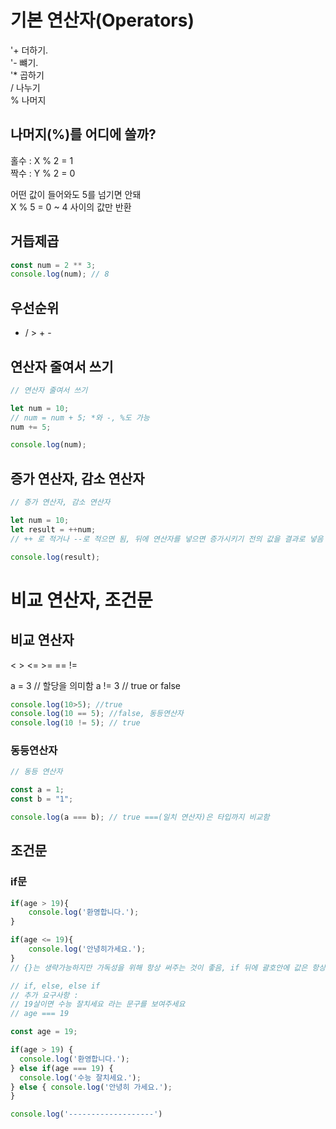 # 기본 연산자(Operators)
 '+ 더하기.   
 '- 뺴기.   
 '* 곱하기    
/ 나누기  
% 나머지

## 나머지(%)를 어디에 쓸까?   
홀수 : X % 2 = 1  
짝수 : Y % 2 = 0

어떤 값이 들어와도 5를 넘기면 안돼    
X % 5 = 0 ~ 4 사이의 값만 반환

## 거듭제곱
``` js
const num = 2 ** 3;    
console.log(num); // 8
```

## 우선순위 
* / > + - 

## 연산자 줄여서 쓰기
``` js
// 연산자 줄여서 쓰기

let num = 10;
// num = num + 5; *와 -, %도 가능
num += 5;

console.log(num);
```

## 증가 연산자, 감소 연산자
``` js
// 증가 연산자, 감소 연산자

let num = 10;
let result = ++num;
// ++ 로 적거나 --로 적으면 됨, 뒤에 연산자를 넣으면 증가시키기 전의 값을 결과로 넣음 앞에 연산자를 쓰면 증가시킨 값을 결과로 넣음

console.log(result);
```

# 비교 연산자, 조건문

## 비교 연산자
< > <= >= == !=

a = 3 // 할당을 의미함
a != 3 // true or false

``` js
console.log(10>5); //true
console.log(10 == 5); //false, 동등연산자
console.log(10 != 5); // true
```

### 동등연산자
``` js
// 동등 연산자

const a = 1;
const b = "1";

console.log(a === b); // true ===(일치 연산자)은 타입까지 비교함
```

## 조건문

### if문

``` js
if(age > 19){
	console.log('환영합니다.');
}

if(age <= 19){
	console.log('안녕히가세요.');
}
// {}는 생략가능하지만 가독성을 위해 항상 써주는 것이 좋음, if 뒤에 괄호안에 값은 항상 불린형이어야 한다.

```

``` js
// if, else, else if
// 추가 요구사항 : 
// 19살이면 수능 잘치세요 라는 문구를 보여주세요
// age === 19

const age = 19;

if(age > 19) {
  console.log('환영합니다.');
} else if(age === 19) {
  console.log('수능 잘치세요.');
} else { console.log('안녕히 가세요.');
}

console.log('-------------------')
```
